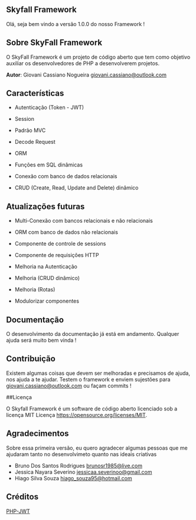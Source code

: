 ## Skyfall Framework
Olá, seja bem vindo a versão 1.0.0 do nosso Framework ! 

## Sobre SkyFall Framework

O SkyFall Framework é um projeto de código aberto que tem como objetivo auxiliar os desenvolvedores de
PHP a desenvolverem projetos.

**Autor**: Giovani Cassiano Nogueira <giovani.cassiano@outlook.com>

## Características

- Autenticação (Token - JWT)

- Session

- Padrão MVC

- Decode Request
 
- ORM 

- Funções em SQL dinâmicas

- Conexão com banco de dados relacionais 

- CRUD (Create, Read, Update and Delete) dinâmico

## Atualizações futuras

- Multi-Conexão com bancos relacionais e não relacionais

- ORM com banco de dados não relacionais

- Componente de controle de sessions

- Componente de requisições HTTP

- Melhoria na Autenticação

- Melhoria (CRUD dinâmico)

- Melhoria (Rotas)

- Modulorizar componentes

## Documentação

O desenvolvimento da documentação já está em andamento. Qualquer ajuda será muito bem vinda !

## Contribuição

Existem algumas coisas que devem ser melhoradas e precisamos de ajuda, nos ajuda a te ajudar. Testem o framework e enviem sujestões para <giovani.cassiano@outlook.com> ou façam commits !

##Licença

O Skyfall Framework é um software de código aberto licenciado sob a licença MIT Licença https://opensource.org/licenses/MIT.

## Agradecimentos

Sobre essa primeira versão, eu quero agradecer algumas pessoas que me ajudaram tanto no desenvolvimeto quanto nas ideais criativas

- Bruno Dos Santos Rodrigues <brunosr1985@live.com>
- Jessica Nayara Severino    <jessicaa.severinoo@gmail.com>
- Hiago Silva Souza          <hiago_souza95@hotmail.com>

## Créditos

[PHP-JWT](https://github.com/firebase/php-jwt)

